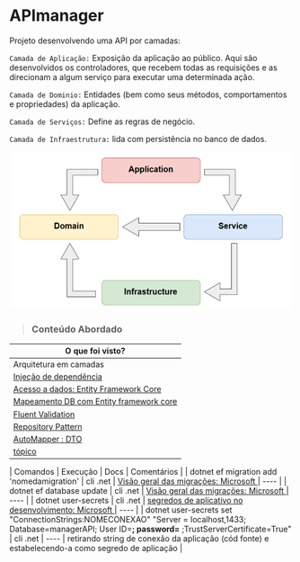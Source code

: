 # APImanager 
Projeto desenvolvendo uma API por camadas:

`Camada de Aplicação:` Exposição da aplicação ao público. Aqui são desenvolvidos os controladores, que recebem todas as requisições e as direcionam a algum serviço para executar uma determinada ação.

`Camada de Dominio:` Entidades (bem como seus métodos, comportamentos e propriedades) da aplicação.

`Camada de Serviços:` Define as regras de negócio.

`Camada de Infraestrutura:` lida com persistência no banco de dados.

![layers](src/img/layers.PNG)

> ### Conteúdo Abordado

| O que foi visto? |
| ---------------------------- |
| Arquitetura em camadas       |
| <a href="src/Manager.API/Startup.cs"> Injeção de dependência </a>    |
| <a href="src/Manager.Infra/Context/ManagerContext.cs"> Acesso a dados: Entity Framework Core </a>    |
| <a href="src/Manager.Infra/Mappings/UserMap.cs">Mapeamento DB com Entity framework core</a> |
| <a href="src/Manager.Domain/Validators/UserValidator.cs"> Fluent Validation </a> |
| <a href="src/Manager.Infra/Repositories"> Repository Pattern   </a> |
| <a href="src/Manager.Services/Services/UserService.cs"> AutoMapper : DTO </a>    |
| <a href=" "> tópico </a>    |


| Comandos | Execução | Docs | Comentários |
| dotnet ef migration add 'nomedamigration' | cli .net   | <a href="https://docs.microsoft.com/pt-br/ef/core/managing-schemas/migrations/?tabs=dotnet-core-cli"> Visão geral das migrações: Microsoft </a>   |  ----   |
| dotnet ef database update    | cli .net  | <a href="https://docs.microsoft.com/pt-br/ef/core/managing-schemas/migrations/?tabs=dotnet-core-cli"> Visão geral das migrações: Microsoft </a> |   ----      |
| dotnet user-secrets         |  cli .net  | <a href="https://docs.microsoft.com/pt-br/aspnet/core/security/app-secrets?view=aspnetcore-6.0&tabs=windows"> segredos de aplicativo no desenvolvimento: Microsoft </a>  | ----   |
| dotnet user-secrets set "ConnectionStrings:NOMECONEXAO" "Server = localhost,1433; Database=managerAPI; User ID=****; password=**** ;TrustServerCertificate=True" | cli .net |  ----  | retirando string de conexão da aplicação (cód fonte) e estabelecendo-a como segredo de aplicação | 


